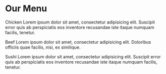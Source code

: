 <!DOCTYPE html>
<html>
<head>
<meta charset="utf-8">
<meta name="viewport" content="width=device-width, initial-scale=1">
<title>Assignment Solution for module 2</title>
<link rel="stylesheet" href="css/styles.css">
<style>

/********** Base styles **********/


</style>
</head>
<body>
<h1>Our Menu</h1>

<div class="row">
  <div class="col-lg-4 col-md-6 col-sm-12"><p> <chicken > Chicken </chicken> Lorem ipsum dolor sit amet, consectetur adipisicing elit. Suscipit error quis ab perspiciatis eos inventore recusandae iste itaque numquam facilis, tenetur. </p></div>
  <div class="col-lg-4 col-md-6 col-sm-12"><p> <beef > Beef </beef> Lorem ipsum dolor sit amet, consectetur adipisicing elit.  Doloribus officiis quae facilis, nisi, ex similique.  </p></div>
  <div class="col-lg-4 col-md-12 col-sm-12"><p> <sushi> Sushi </sushi> Lorem ipsum dolor sit amet, consectetur adipisicing elit. Suscipit error quis ab perspiciatis eos inventore recusandae iste itaque numquam facilis, tenetur.  </p></div>
  
</div>

</body>
</html>
